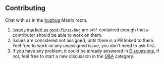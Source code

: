 ## Contributing

Chat with us in the [bugbug](https://chat.mozilla.org/#/room/#bugbug:mozilla.org) Matrix room.

1. [Issues marked as `good-first-bug`](https://github.com/mozilla/bugbug/labels/good-first-bug) are self-contained enough that a contributor should be able to work on them.
2. Issues are considered not assigned, until there is a PR linked to them. Feel free to work on any unassigned issue, you don't need to ask first.
3. If you have any problem, it could be already answered in [Discussions](https://github.com/mozilla/bugbug/discussions), if not, feel free to start a new discussion in the [Q&A](https://github.com/mozilla/bugbug/discussions/categories/q-a) category.
